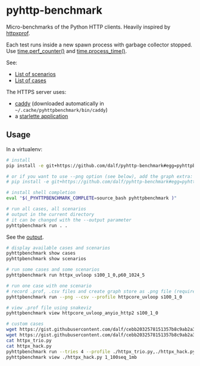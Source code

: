 # pyhttp-benchmark
Micro-benchmarks of the Python HTTP clients. Heavily inspired by [httpxprof](https://github.com/florimondmanca/httpxprof).

Each test runs inside a new spawn process with garbage collector stopped. Use [time.perf_counter()](https://docs.python.org/3/library/time.html#time.perf_counter) and [time.process_time()](https://docs.python.org/3/library/time.html#time.process_time).

See:
* [List of scenarios](https://github.com/dalf/pyhttp-benchmark/blob/master/src/pyhttpbenchmark/scenarios.py)
* [List of cases](https://github.com/dalf/pyhttp-benchmark/tree/master/src/pyhttpbenchmark/cases)

The HTTPS server uses:
* [caddy](https://caddyserver.com/) (downloaded automatically in ```~/.cache/pyhttpbenchmark/bin/caddy```)
* a [starlette application](https://github.com/dalf/pyhttp-benchmark/blob/master/src/pyhttpbenchmark/server/app.py)

## Usage

In a virtualenv:
```sh
# install
pip install -e git+https://github.com/dalf/pyhttp-benchmark#egg=pyhttpbenchmark

# or if you want to use --png option (see below), add the graph extra:
# pip install -e git+https://github.com/dalf/pyhttp-benchmark#egg=pyhttpbenchmark[graph]

# install shell completion
eval "$(_PYHTTPBENCHMARK_COMPLETE=source_bash pyhttpbenchmark )"

# run all cases, all scenarios
# output in the current directory
# it can be changed with the --output parameter
pyhttpbenchmark run . .
```

See the [output](results/output.md).

```sh
# display available cases and scenarios
pyhttpbenchmark show cases
pyhttpbenchmark show scenarios

# run some cases and some scenarios
pyhttpbenchmark run httpx_uvloop s100_1_0,p60_1024_5

# run one case with one scenario
# record .prof, .csv files and create graph store as .png file (require matplotlib)
pyhttpbenchmark run --png --csv --profile httpcore_uvloop s100_1_0

# view .prof file using snakeviz
pyhttpbenchmark view httpcore_uvloop_anyio_http2 s100_1_0

# custom cases
wget https://gist.githubusercontent.com/dalf/cebb2032578151357b8c9ab2a320b51f/raw/dab40e925ced12738cc6f69c61b43a2d20f0c509/httpx_trio.py
wget https://gist.githubusercontent.com/dalf/cebb2032578151357b8c9ab2a320b51f/raw/7dbc414f53034d256f8063fc9da21dc94eefb65f/httpx_hack.py
cat httpx_trio.py
cat httpx_hack.py
pyhttpbenchmark run --tries 4 --profile ./httpx_trio.py,./httpx_hack.py,httpx,aiohttp 1_100seq_1mb
pyhttpbenchmark view ./httpx_hack.py 1_100seq_1mb
```
